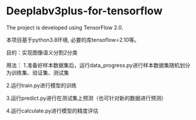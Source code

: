 # Deeplabv3plus-for-tensorflow
The project is developed using TensorFlow 2.0.

本项目基于python3.8环境, 必要的库tensoflow=2.10等。

目的：实现图像语义分割2分类

用法：
1.准备好样本数据集后，运行data_progress.py进行样本数据集随机划分为训练集、验证集、测试集

2.运行train.py进行模型的训练

3.运行predict.py进行在测试集上预测（也可针对新的数据进行预测）

4.运行calculate.py进行模型的精度评估
